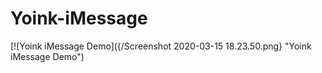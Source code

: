 # Yoink-iMessage

[![Yoink iMessage Demo]({/Screenshot 2020-03-15 18.23.50.png} "Yoink iMessage Demo")
